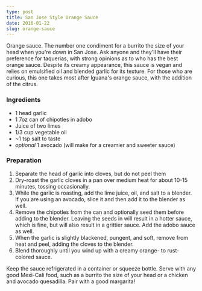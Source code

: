```yaml
---
type: post
title: San Jose Style Orange Sauce
date: 2016-01-22
slug: orange-sauce
---
```


Orange sauce.  The number one condiment for a burrito the size of your head when you're down in San Jose.  Ask anyone and they'll have their preference for taquerias, with strong opinions as to who has the best orange sauce.  Despite its creamy appearance, this sauce is vegan and relies on emulsified oil and blended garlic for its texture.  For those who are curious, this one takes most after Iguana's orange sauce, with the addition of the citrus.

### Ingredients

* 1 head garlic
* 1 7oz can of chipotles in adobo
* Juice of two limes
* 1/3 cup vegetable oil
* ~1 tsp salt to taste
* *optional* 1 avocado (will make for a creamier and sweeter sauce)

### Preparation

1. Separate the head of garlic into cloves, but do not peel them
2. Dry-roast the garlic cloves in a pan over medium heat for about 10-15 minutes, tossing occasionally.
3. While the garlic is roasting, add the lime juice, oil, and salt to a blender. If you are using an avocado, slice it and then add it to the blender as well.
4. Remove the chipotles from the can and optionally seed them before adding to the blender. Leaving the seeds in will result in a hotter sauce, which is fine, but will also result in a grittier sauce. Add the adobo sauce as well.
5. When the garlic is slightly blackened, pungent, and soft, remove from heat and peel, adding the cloves to the blender.
6. Blend thoroughly until you wind up with a creamy orange- to rust-colored sauce.

Keep the sauce refrigerated in a container or squeeze bottle.  Serve with any good Mexi-Cali food, such as a burrito the size of your head or a chicken and avocado quesadilla.  Pair with a good margarita!
